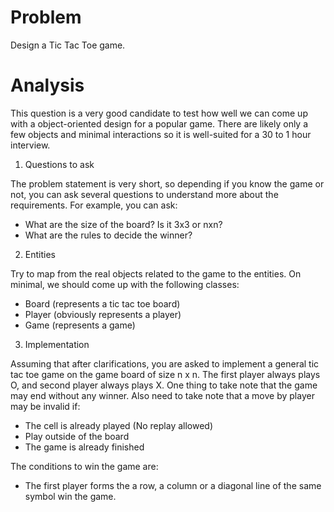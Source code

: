 # Problem

Design a Tic Tac Toe game.


# Analysis

This question is a very good candidate to test how well we can come up with a object-oriented design for a popular game. 
There are likely only a few objects and minimal interactions so it is well-suited for a 30 to 1 hour interview.

1. Questions to ask

The problem statement is very short, so depending if you know the game or not, you can ask several questions to understand 
more about the requirements. For example, you can ask:

- What are the size of the board? Is it 3x3 or nxn?
- What are the rules to decide the winner?

2. Entities

Try to map from the real objects related to the game to the entities. On minimal, we should come up with the following classes:

- Board (represents a tic tac toe board)
- Player (obviously represents a player)
- Game (represents a game) 

3. Implementation

Assuming that after clarifications, you are asked to implement a general tic tac toe game on the game board of size n x n. The first player always plays O, and second player always plays X. One thing to take note that the game may end without any winner. Also need to take note that a move by player may be invalid if:

- The cell is already played (No replay allowed)
- Play outside of the board
- The game is already finished

The conditions to win the game are:

- The first player forms the a row, a column or a diagonal line of the same symbol win the game.




